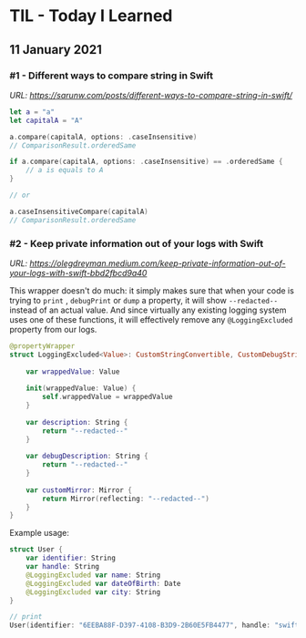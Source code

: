 # TIL - Today I Learned



## 11 January 2021

### #1 - Different ways to compare string in Swift

*URL: https://sarunw.com/posts/different-ways-to-compare-string-in-swift/*

```swift
let a = "a"
let capitalA = "A"

a.compare(capitalA, options: .caseInsensitive) 
// ComparisonResult.orderedSame

if a.compare(capitalA, options: .caseInsensitive) == .orderedSame {
    // a is equals to A
}

// or 

a.caseInsensitiveCompare(capitalA) 
// ComparisonResult.orderedSame
```

### #2 - Keep private information out of your logs with Swift

*URL: https://olegdreyman.medium.com/keep-private-information-out-of-your-logs-with-swift-bbd2fbcd9a40*

This wrapper doesn't do much: it simply makes sure that when your code is trying to `print` , `debugPrint` or `dump` a property, it will show `--redacted--` instead of an actual value. And since virtually any existing logging  system uses one of these functions, it will effectively remove any `@LoggingExcluded` property from our logs.

```swift
@propertyWrapper
struct LoggingExcluded<Value>: CustomStringConvertible, CustomDebugStringConvertible, CustomLeafReflectable {
    
    var wrappedValue: Value
    
    init(wrappedValue: Value) {
        self.wrappedValue = wrappedValue
    }
    
    var description: String {
        return "--redacted--"
    }
    
    var debugDescription: String {
        return "--redacted--"
    }
    
    var customMirror: Mirror {
        return Mirror(reflecting: "--redacted--")
    }
}
```

Example usage:

```swift
struct User {
    var identifier: String
    var handle: String
    @LoggingExcluded var name: String
    @LoggingExcluded var dateOfBirth: Date
    @LoggingExcluded var city: String
}

// print
User(identifier: "6EEBA88F-D397-4108-B3D9-2B60E5FB4477", handle: "swifty15", _name: --redacted--, _dateOfBirth: --redacted--, _city: --redacted--)
```

